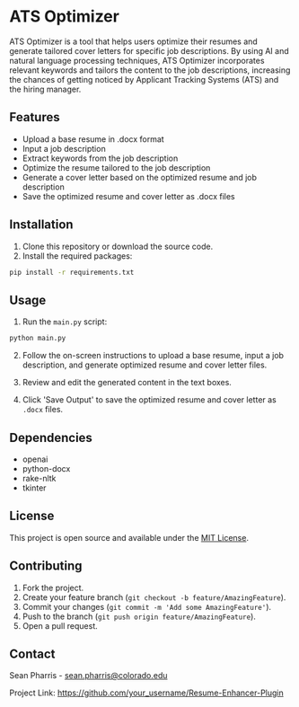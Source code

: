 # ATS Optimizer

ATS Optimizer is a tool that helps users optimize their resumes and generate tailored cover letters for specific job descriptions. By using AI and natural language processing techniques, ATS Optimizer incorporates relevant keywords and tailors the content to the job descriptions, increasing the chances of getting noticed by Applicant Tracking Systems (ATS) and the hiring manager.

## Features

- Upload a base resume in .docx format
- Input a job description
- Extract keywords from the job description
- Optimize the resume tailored to the job description
- Generate a cover letter based on the optimized resume and job description
- Save the optimized resume and cover letter as .docx files

## Installation

1. Clone this repository or download the source code.
2. Install the required packages:

```bash
pip install -r requirements.txt
```

## Usage

1. Run the `main.py` script:

```bash
python main.py
```

2. Follow the on-screen instructions to upload a base resume, input a job description, and generate optimized resume and cover letter files.

3. Review and edit the generated content in the text boxes.

4. Click 'Save Output' to save the optimized resume and cover letter as `.docx` files.

## Dependencies

- openai
- python-docx
- rake-nltk
- tkinter

## License

This project is open source and available under the [MIT License](LICENSE).

## Contributing

1. Fork the project.
2. Create your feature branch (`git checkout -b feature/AmazingFeature`).
3. Commit your changes (`git commit -m 'Add some AmazingFeature'`).
4. Push to the branch (`git push origin feature/AmazingFeature`).
5. Open a pull request.

## Contact

Sean Pharris - sean.pharris@colorado.edu

Project Link: https://github.com/your_username/Resume-Enhancer-Plugin
